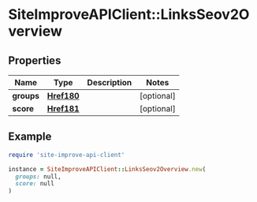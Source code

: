 # SiteImproveAPIClient::LinksSeov2Overview

## Properties

| Name | Type | Description | Notes |
| ---- | ---- | ----------- | ----- |
| **groups** | [**Href180**](Href180.md) |  | [optional] |
| **score** | [**Href181**](Href181.md) |  | [optional] |

## Example

```ruby
require 'site-improve-api-client'

instance = SiteImproveAPIClient::LinksSeov2Overview.new(
  groups: null,
  score: null
)
```


